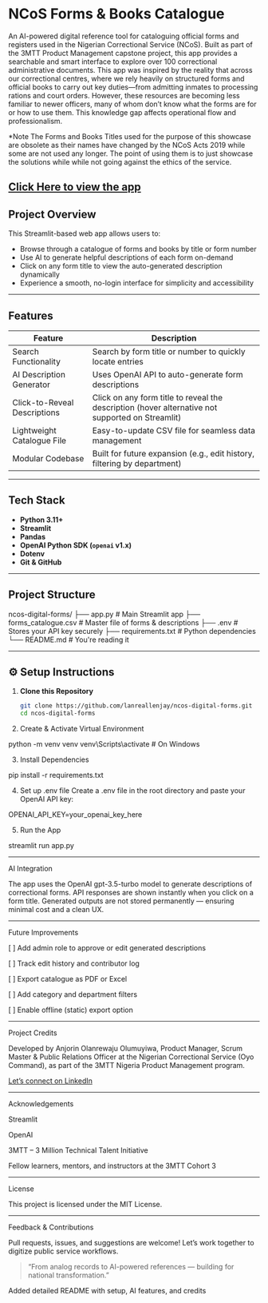 # NCoS Forms & Books Catalogue

An AI-powered digital reference tool for cataloguing official forms and registers used in the Nigerian Correctional Service (NCoS). Built as part of the 3MTT Product Management capstone project, this app provides a searchable and smart interface to explore over 100 correctional administrative documents. This app was inspired by the reality that across our correctional centres, where we rely heavily on structured forms and official books to carry out key duties—from admitting inmates to processing rations and court orders. However, these resources are becoming less familiar to newer officers, many of whom don’t know what the forms are for or how to use them. This knowledge gap affects operational flow and professionalism.

*Note
The Forms and Books Titles used for the purpose of this showcase are obsolete as their names have changed by the NCoS Acts 2019 while some are not used any longer. The point of using them is to just showcase the solutions while while not going against the ethics of the service.


[Click Here to view the app](https://ncos-digital-forms-fvjvdpsikyhrtcfn5y3xpw.streamlit.app/#1-a-additional-information-of-superintendent)
---

## Project Overview

This Streamlit-based web app allows users to:

- Browse through a catalogue of forms and books by title or form number
- Use AI to generate helpful descriptions of each form on-demand
- Click on any form title to view the auto-generated description dynamically
- Experience a smooth, no-login interface for simplicity and accessibility

---

## Features

| Feature                             | Description                                                                 |
|------------------------------------|-----------------------------------------------------------------------------|
| Search Functionality            | Search by form title or number to quickly locate entries                    |
| AI Description Generator        | Uses OpenAI API to auto-generate form descriptions                         |
| Click-to-Reveal Descriptions   | Click on any form title to reveal the description (hover alternative not supported on Streamlit) |
| Lightweight Catalogue File      | Easy-to-update CSV file for seamless data management                        |
| Modular Codebase                | Built for future expansion (e.g., edit history, filtering by department)    |

---

## Tech Stack

- **Python 3.11+**
- **Streamlit**
- **Pandas**
- **OpenAI Python SDK (`openai` v1.x)**
- **Dotenv**
- **Git & GitHub**

---

## Project Structure

ncos-digital-forms/ ├── app.py                   # Main Streamlit app ├── forms_catalogue.csv      # Master file of forms & descriptions ├── .env                     # Stores your API key securely ├── requirements.txt         # Python dependencies └── README.md                # You're reading it

---

## ⚙️ Setup Instructions

1. **Clone this Repository**
   ```bash
   git clone https://github.com/lanreallenjay/ncos-digital-forms.git
   cd ncos-digital-forms

2. Create & Activate Virtual Environment

python -m venv venv
venv\Scripts\activate   # On Windows


3. Install Dependencies

pip install -r requirements.txt


4. Set up .env file Create a .env file in the root directory and paste your OpenAI API key:

OPENAI_API_KEY=your_openai_key_here


5. Run the App

streamlit run app.py




---

AI Integration

The app uses the OpenAI gpt-3.5-turbo model to generate descriptions of correctional forms. API responses are shown instantly when you click on a form title. Generated outputs are not stored permanently — ensuring minimal cost and a clean UX.


---

Future Improvements

[ ] Add admin role to approve or edit generated descriptions

[ ] Track edit history and contributor log

[ ] Export catalogue as PDF or Excel

[ ] Add category and department filters

[ ] Enable offline (static) export option



---

Project Credits

Developed by Anjorin Olanrewaju Olumuyiwa, Product Manager, Scrum Master & Public Relations Officer at the Nigerian Correctional Service (Oyo Command), as part of the 3MTT Nigeria Product Management program.

[Let’s connect on LinkedIn](https://www.linkedin.com/in/olanrewaju-anjorin-73719a29?utm_source=share&utm_campaign=share_via&utm_content=profile&utm_medium=android_app)


---

Acknowledgements

Streamlit

OpenAI

3MTT – 3 Million Technical Talent Initiative

Fellow learners, mentors, and instructors at the 3MTT Cohort 3



---

License

This project is licensed under the MIT License.


---

Feedback & Contributions

Pull requests, issues, and suggestions are welcome! Let’s work together to digitize public service workflows.

> “From analog records to AI-powered references — building for national transformation.”

Added detailed README with setup, AI features, and credits
